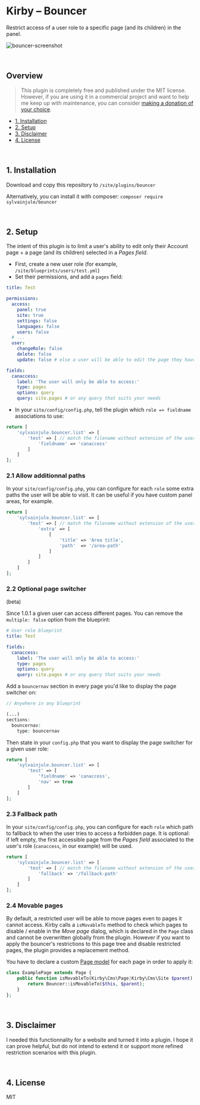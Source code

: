 # Kirby – Bouncer

Restrict access of a user role to a specific page (and its children) in the panel.

![bouncer-screenshot](https://user-images.githubusercontent.com/14079751/76368370-4c6ccc00-6330-11ea-92d3-9ac560cf037e.jpg)

<br/>

## Overview

> This plugin is completely free and published under the MIT license. However, if you are using it in a commercial project and want to help me keep up with maintenance, you can consider [making a donation of your choice](https://www.paypal.me/sylvainjl).

- [1. Installation](#1-installation)
- [2. Setup](#2-setup)
- [3. Disclaimer](#3-disclaimer)
- [4. License](#4-disclaimer)

<br/>

## 1. Installation

Download and copy this repository to ```/site/plugins/bouncer```

Alternatively, you can install it with composer: ```composer require sylvainjule/bouncer```

<br/>

## 2. Setup

The intent of this plugin is to limit a user's ability to edit only their Account page + a page (and its children) selected in a *Pages field*.

- First, create a new user role (for example, `/site/blueprints/users/test.yml`)
- Set their permissions, and add a `pages` field:

```yaml
title: Test

permissions:
  access:
    panel: true
    site: true
    settings: false
    languages: false
    users: false
  # ...
  user:
    changeRole: false
    delete: false
    update: false # else a user will be able to edit the page they have access to on their profile

fields:
  canaccess:
    label: 'The user will only be able to access:'
    type: pages
    options: query
    query: site.pages # or any query that suits your needs
```

- In your `site/config/config.php`, tell the plugin which `role => fieldname` associations to use:

```php
return [
    'sylvainjule.bouncer.list' => [
        'test' => [ // match the filename without extension of the user blueprint
            'fieldname' => 'canaccess' 
        ]
    ]
];

```

### 2.1 Allow additionnal paths

In your `site/config/config.php`, you can configure for each `role` some extra paths the user will be able to visit. 
It can be useful if you have custom panel areas, for example.

```php
return [
    'sylvainjule.bouncer.list' => [
        'test' => [ // match the filename without extension of the user blueprint
            'extra' => [
                [
                    'title' => 'Area title',
                    'path'  => '/area-path'
                ]
            ]
        ]
    ]
];
```

### 2.2 Optional page switcher

(beta)

Since 1.0.1 a given user can access different pages. You can remove the `multiple: false` option from the blueprint:

```yaml
# User role blueprint
title: Test

fields:
  canaccess:
    label: 'The user will only be able to access:'
    type: pages
    options: query
    query: site.pages # or any query that suits your needs
```

Add a `bouncernav` section in every page you'd like to display the page switcher on:

```php
// Anywhere in any blueprint

(...)
sections:
  bouncernav:
    type: bouncernav
```

Then state in your `config.php` that you want to display the page switcher for a given user role:

```php
return [
    'sylvainjule.bouncer.list' => [
        'test' => [
            'fieldname' => 'canaccess',
            'nav' => true
        ]
    ]
];
```

### 2.3 Fallback path

In your `site/config/config.php`, you can configure for each `role` which path to fallback to when the user tries to access a forbidden page. 
It is optional: if left empty, the first accessible page from the *Pages field* associated to the user's role (`canaccess`, in our example) will be used.

```php
return [
    'sylvainjule.bouncer.list' => [
        'test' => [ // match the filename without extension of the user blueprint
            'fallback' => '/fallback-path'
        ]
    ]
];
```

### 2.4 Movable pages

By default, a restricted user will be able to move pages even to pages it cannot access. 
Kirby calls a `isMovableTo` method to check which pages to disable / enable in the *Move page* dialog, which is declared in the `Page` class and cannot be overwritten globally from the plugin.
However if you want to apply the bouncer's restrictions to this page tree and disable restricted pages, the plugin provides a replacement method.

You have to declare a custom [Page model](https://getkirby.com/docs/guide/templates/page-models#overriding-the-page-class) for each page in order to apply it:

```php
class ExamplePage extends Page {
    public function isMovableTo(Kirby\Cms\Page|Kirby\Cms\Site $parent): bool {
        return Bouncer::isMovableTo($this, $parent);
    }
};
```


<br/>

## 3. Disclaimer

I needed this functionnality for a website and turned it into a plugin. I hope it can prove helpful, but do not intend to extend it or support more refined restriction scenarios with this plugin.

<br/>

## 4. License

MIT
